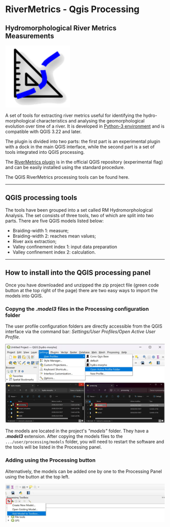 # **RiverMetrics** - Qgis Processing

## Hydromorphological River Metrics Measurements 
[![RM logo con ombra](other/icons&logos/RM2.png)](other/icons&logos/RM2.png)

A set of tools for extracting river metrics useful for identifying the hydro-morphological characteristics and analysing the geomorphological evolution over time of a river.
It is developed in [Python-3 environment](www.python.org) and is compatible with QGIS 3.22 and later.

The plugin is divided into two parts: the first part is an experimental plugin with a dock in the main QGIS interface, while the second part is a set of tools integrated into QGIS processing.

The [RiverMetrics plugin](https://github.com/pierluigiderosa/RiverMetrics.git) is in the official QGIS repository (experimental flag) and can be easily installed using the standard procedure. 

The QGIS RiverMetrics processing tools can be found here.

---
## QGIS processing tools

The tools have been grouped into a set called RM Hydromorphological Analysis. The set consists of three tools, two of which are split into two parts. There are five QGIS models listed below:

* Braiding-width 1: measure;
* Braiding-width 2: reaches mean values;
* River axis extraction;
* Valley confinement index 1: input data preparation
* Valley confinement index 2: calculation.
---
## How to install into the **QGIS processing panel**
Once you have downloaded and unzipped the zip project file (green code button at the top right of the page) there are two easy ways to import the models into QGIS.

### Copyng the _.model3_ files in the Processing configuration folder 
The user profile configuration folders are directly accessible from the QGIS interface via the command bar: _Settings/User Profiles/Open Active User Profile_.

[![aprire cartella del profilo](other/images/installazione.jpg)](other/images/installazione.jpg)

The models are located in the project's _"models"_ folder. They have a _**.model3**_ extension. 
After copying the models files to the 
`.../user/processing/models` folder, you will need to restart the software and the tools will be listed in the Processing panel.

### Adding using the Processing button
Alternatively, the models can be added one by one to the Processing Panel using the button at the top left.

[![aprire cartella del profilo](other/images/pulsante_processing.jpg)](other/images/pulsante_processing.jpg)
